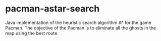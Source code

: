 # pacman-astar-search
Java implementation of the heuristic search algorithm A* for the game Pacman. The objective of the Pacman is to eliminate all the ghosts in the map using the best route.
